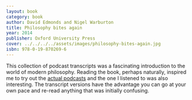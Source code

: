 ```yaml
---
layout: book
category: book
author: David Edmonds and Nigel Warburton
title: Philosophy bites again
year: 2014
publisher: Oxford University Press
cover: ../../../../assets/images/philosophy-bites-again.jpg
isbn: 978-0-19-870269-6
---
```


This collection of podcast transcripts was a fascinating introduction to the world of modern philosophy. Reading the book, perhaps naturally, inspired me to try out the [actual podcasts](http://philosophybites.com) and the one I listened to was also interesting. The transcript versions have the advantage you can go at your own pace and re-read anything that was initially confusing.